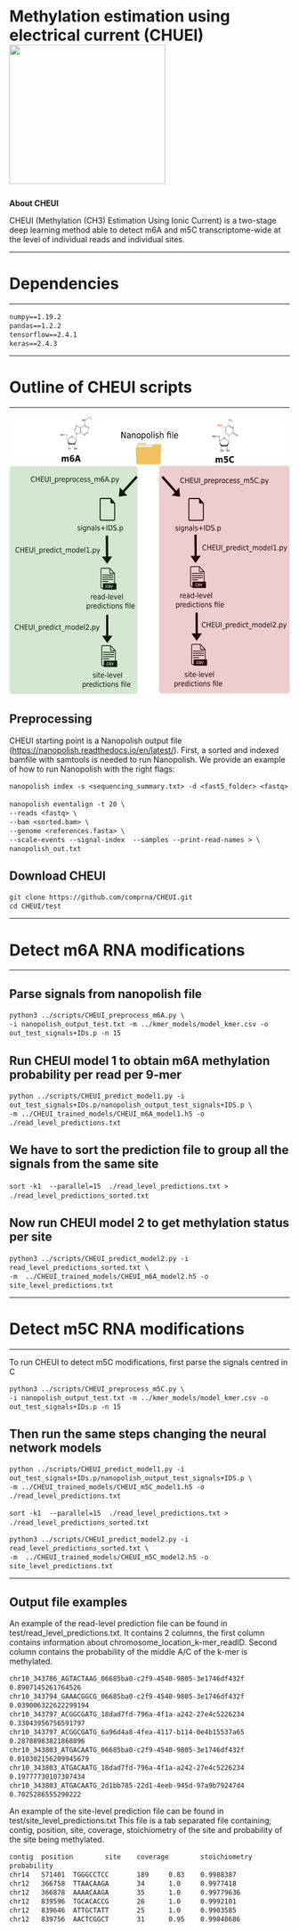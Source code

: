 # Methylation estimation using electrical current (CHUEI) <img src="https://github.com/comprna/CHEUI/blob/master/misc/CHEUI_logo.png" width="280" height="250">


**About CHEUI**

CHEUI (Methylation (CH3) Estimation Using Ionic Current) is a two-stage deep learning method able to detect m6A and m5C transcriptome-wide at the level of individual reads and individual sites. 


------------------------------------------
# Dependencies
------------------------------------------
```
numpy==1.19.2
pandas==1.2.2
tensorflow==2.4.1
keras==2.4.3
```

------------------------------------------
# Outline of CHEUI scripts 
------------------------------------------
 <img src="https://github.com/comprna/CHEUI/blob/master/misc/pipeline_CHEUI_github.png" width="560" height="500">

## Preprocessing

CHEUI starting point is a Nanopolish output file (https://nanopolish.readthedocs.io/en/latest/).
First, a sorted and indexed bamfile with samtools is needed to run Nanopolish. 
We provide an example of how to run Nanopolish with the right flags:  

```
nanopolish index -s <sequencing_summary.txt> -d <fast5_folder> <fastq>

nanopolish eventalign -t 20 \
--reads <fastq> \
--bam <sorted.bam> \
--genome <references.fasta> \
--scale-events --signal-index  --samples --print-read-names > \
nanopolish_out.txt
```
## Download CHEUI
```
git clone https://github.com/comprna/CHEUI.git
cd CHEUI/test
```

----------------------------
# Detect m6A RNA modifications
----------------------------

## Parse signals from nanopolish file
```
python3 ../scripts/CHEUI_preprocess_m6A.py \
-i nanopolish_output_test.txt -m ../kmer_models/model_kmer.csv -o out_test_signals+IDs.p -n 15
```
## Run CHEUI model 1 to obtain m6A methylation probability per read per 9-mer
```
python ../scripts/CHEUI_predict_model1.py -i out_test_signals+IDs.p/nanopolish_output_test_signals+IDS.p \
-m ../CHEUI_trained_models/CHEUI_m6A_model1.h5 -o ./read_level_predictions.txt
```

## We have to sort the prediction file to group all the signals from the same site
```sort -k1  --parallel=15  ./read_level_predictions.txt > ./read_level_predictions_sorted.txt```

## Now run CHEUI model 2 to get methylation status per site
```
python3 ../scripts/CHEUI_predict_model2.py -i read_level_predictions_sorted.txt \
-m  ../CHEUI_trained_models/CHEUI_m6A_model2.h5 -o site_level_predictions.txt
```
----------------------------
# Detect m5C RNA modifications
----------------------------

To run CHEUI to detect m5C modifications, first parse the signals centred in C
```
python3 ../scripts/CHEUI_preprocess_m5C.py \
-i nanopolish_output_test.txt -m ../kmer_models/model_kmer.csv -o out_test_signals+IDs.p -n 15
```
## Then run the same steps changing the neural network models
```
python ../scripts/CHEUI_predict_model1.py -i out_test_signals+IDs.p/nanopolish_output_test_signals+IDS.p \
-m ../CHEUI_trained_models/CHEUI_m5C_model1.h5 -o ./read_level_predictions.txt
```
```sort -k1  --parallel=15  ./read_level_predictions.txt > ./read_level_predictions_sorted.txt```

```
python3 ../scripts/CHEUI_predict_model2.py -i read_level_predictions_sorted.txt \
-m  ../CHEUI_trained_models/CHEUI_m5C_model2.h5 -o site_level_predictions.txt
```

----------------------------
Output file examples
----------------------------
An example of the read-level prediction file can be found in test/read_level_predictions.txt.
It contains 2 columns, the first column contains information about chromosome_location_k-mer_readID.
Second column contains the probability of the middle A/C of the k-mer is methylated.
```
chr10_343786_AGTACTAAG_06685ba0-c2f9-4540-9805-3e1746df432f     0.8907145261764526
chr10_343794_GAAACGGCG_06685ba0-c2f9-4540-9805-3e1746df432f     0.039006322622299194
chr10_343797_ACGGCGATG_18dad7fd-796a-4f1a-a242-27e4c5226234     0.33043956756591797
chr10_343797_ACGGCGATG_6a96d4a8-4fea-4117-b114-0e4b15537a65     0.28788983821868896
chr10_343803_ATGACAATG_06685ba0-c2f9-4540-9805-3e1746df432f     0.010302156209945679
chr10_343803_ATGACAATG_18dad7fd-796a-4f1a-a242-27e4c5226234     0.19777730107307434
chr10_343803_ATGACAATG_2d1bb785-22d1-4eeb-945d-97a9b79247d4     0.7025286555290222
```
An example of the site-level prediction file can be found in test/site_level_predictions.txt
This file is a tab separated file containing; contig, position, site, coverage, stoichiometry of the site and probability of the site being methylated.
```
contig  position        site    coverage        stoichiometry   probability
chr14   571401  TGGGCCTCC       189     0.83    0.9988387
chr12   366758  TTAACAAGA       34      1.0     0.9977418
chr12   366878  AAAACAAGA       35      1.0     0.99779636
chr12   839596  TGCACACCG       26      1.0     0.9992101
chr12   839646  ATTGCTATT       25      1.0     0.9903585
chr12   839756  AACTCGGCT       31      0.95    0.99048686
```





